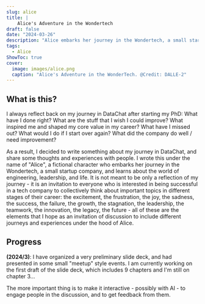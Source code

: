 ```yaml
---
slug: alice
title: |
    Alice's Adventure in the Wondertech
draft: false
date: "2024-03-26"
description: "Alice embarks her journey in the Wondertech, a small startup company, and learns about the world of engineering, leadership, and life."
tags:
  - Alice
ShowToc: true
cover:
  image: images/alice.png
  caption: "Alice's Adventure in the WonderTech. @Credit: DALLE-2"
---
```


## What is this?
I always reflect back on my journey in DataChat after starting my PhD: What have I done right? What are the stuff that I wish I could improve? What inspired me and shaped my core value in my career? What have I missed out? What would I do if I start over again? What did the company do well / need improvement? 

As a result, I decided to write something about my journey in DataChat, and share some thoughts and experiences with people. I wrote this under the name of "Alice", a fictional character who embarks her journey in the Wondertech, a small startup company, and learns about the world of engineering, leadership, and life. It is not meant to be only a reflection of my journey - it is an invitation to everyone who is interested in being successful in a tech company to collectively think about important topics in different stages of their career: the excitement, the frustration, the joy, the sadness, the success, the failure, the growth, the stagnation, the leadership, the teamwork, the innovation, the legacy, the future - all of these are the elements that I hope as an invitation of discussion to include different journeys and experiences under the hood of Alice.


## Progress
**(2024/3)**: I have organized a very preliminary slide deck, and had presented in some small "meetup" style events. I am currently working on the first draft of the slide deck, which includes 9 chapters and I'm still on chapter 3... 

The more important thing is to make it interactive - possibly with AI - to engage people in the discussion, and to get feedback from them.


